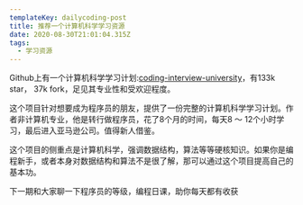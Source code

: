 ```yaml
---
templateKey: dailycoding-post
title: 推荐一个计算机科学学习资源
date: 2020-08-30T21:01:04.315Z
tags:
  - 学习资源
---
```

Github上有一个计算机科学学习计划:[coding-interview-university](https://github.com/jwasham/coding-interview-university)，有133k star， 37k fork，足见其专业性和受欢迎程度。

这个项目针对想要成为程序员的朋友，提供了一份完整的计算机科学学习计划。作者非计算机专业，他是转行做程序员，花了8个月的时间，每天8 ～ 12个小时学习，最后进入亚马逊公司。值得新人借鉴。

这个项目的侧重点是计算机科学，强调数据结构，算法等等硬核知识。如果你是编程新手，或者本身对数据结构和算法不是很了解，那可以通过这个项目提高自己的基本功。

下一期和大家聊一下程序员的等级，编程日课，助你每天都有收获